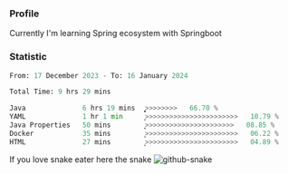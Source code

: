 ### Profile 

Currently I'm learning Spring ecosystem with Springboot

### Statistic
<!--START_SECTION:waka-->

```python
From: 17 December 2023 - To: 16 January 2024

Total Time: 9 hrs 29 mins

Java              6 hrs 19 mins   ͎͎͎͎͎͎͎͎͎͎͎͎͎͎͎͎̝>>>>>>>>   66.70 %
YAML              1 hr 1 min      ͎͎>>>>>>>>>>>>>>>>>>>>>>>   10.79 %
Java Properties   50 mins         ͎͎͕>>>>>>>>>>>>>>>>>>>>>>   08.85 %
Docker            35 mins         ͎̦>>>>>>>>>>>>>>>>>>>>>>>   06.22 %
HTML              27 mins         ͎͕>>>>>>>>>>>>>>>>>>>>>>>   04.89 %
```

<!--END_SECTION:waka-->

If you love snake eater here the snake 
<picture>
  <source media="(prefers-color-scheme: dark)" srcset="https://github.com/pradana4648/pradana4648/blob/c0566a83ca6ea5f2e46bab00e717c4c82b4b5c4c/github-contribution-grid-snake-dark.svg" />
  <source media="(prefers-color-scheme: light)" srcset="https://github.com/pradana4648/pradana4648/blob/c0566a83ca6ea5f2e46bab00e717c4c82b4b5c4c/github-contribution-grid-snake.svg" />
  <img alt="github-snake" src="https://github.com/pradana4648/pradana4648/blob/c0566a83ca6ea5f2e46bab00e717c4c82b4b5c4c/github-contribution-grid-snake.svg" />
</picture>
